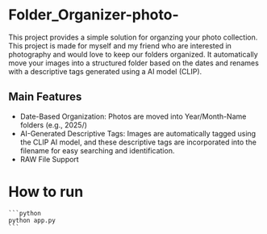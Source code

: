 # Folder_Organizer-photo-

This project provides a simple solution for organzing your photo collection. This project is made for myself and my friend who are interested in photography and would love to keep our folders organized. It automatically move your images into a structured folder based on the dates and renames with a descriptive tags generated using a AI model (CLIP).


## Main Features

- Date-Based Organization: Photos are moved into Year/Month-Name folders (e.g., 2025/)
- AI-Generated Descriptive Tags: Images are automatically tagged using the CLIP AI model, and these descriptive tags are incorporated into the filename for easy searching and identification.
- RAW File Support


# How to run
    ```python
    python app.py
    ```